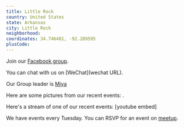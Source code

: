 ```yaml
---
title: Little Rock
country: United States
state: Arkansas
city: Little Rock
neighborhood: 
coordinates: 34.746481, -92.289595
plusCode:
---
```

Join our [Facebook group](https://www.facebook.com/groups/free.code.camp.little.rock).

You can chat with us on [WeChat](wechat URL).

Our Group leader is [Miya](freecodecamp.org/miya)

Here are some pictures from our recent events:
![]().

Here's a stream of one of our recent events:
[youtube embed]

We have events every Tuesday. You can RSVP for an event on [meetup](meetupurl).
